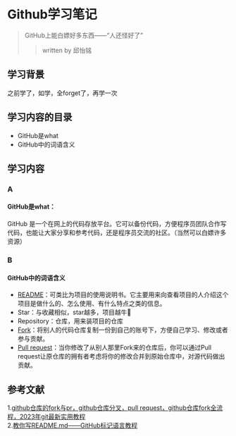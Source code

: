 # Github学习笔记
>GitHub上能白嫖好多东西——“人还怪好了”
>> written by 邱怡铭

## 学习背景
之前学了，如学，全forget了，再学一次

## 学习内容的目录
- GitHub是what
- GitHub中的词语含义
  
## 学习内容
### A
#### GitHub是what：
GitHub 是一个在网上的代码存放平台。它可以备份代码，方便程序员团队合作写代码，也能让大家分享和参考代码，还是程序员交流的社区。（当然可以白嫖许多资源）
### B
#### GitHub中的词语含义
- [README](https://www.bilibili.com/video/BV1Y5411W7j4?vd_source=2552ef659ebde2f6dadff1230dbbb677)：可类比为项目的使用说明书。它主要用来向查看项目的人介绍这个项目是做什么的、怎么使用、有什么特点之类的信息。
- Star：与收藏相似，star越多，项目越牛🐂
- Repository：仓库，用来装项目的仓库
- [Fork](https://www.bilibili.com/video/BV1bd4y1J7Vt?vd_source=2552ef659ebde2f6dadff1230dbbb677)：将别人的代码仓库复制一份到自己的账号下，方便自己学习、修改或者参与贡献。
- [Pull request](https://www.bilibili.com/video/BV1bd4y1J7Vt?vd_source=2552ef659ebde2f6dadff1230dbbb677)：当你修改了从别人那里Fork来的仓库后，你可以通过Pull request让原仓库的拥有者考虑将你的修改合并到原始仓库中，对源代码做出贡献。



## 参考文献
1.[github仓库的fork与pr，github仓库分叉，pull request，github仓库fork全流程，2023年git最新实用教程](https://www.bilibili.com/video/BV1bd4y1J7Vt?vd_source=2552ef659ebde2f6dadff1230dbbb677)\
2.[教你写README.md——GitHub标记语言教程](https://www.bilibili.com/video/BV1Y5411W7j4?vd_source=2552ef659ebde2f6dadff1230dbbb677)



